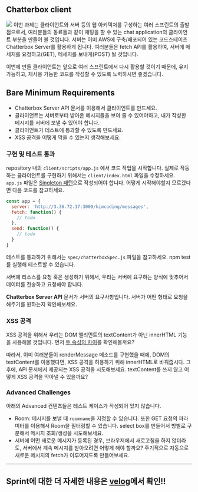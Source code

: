 ## Chatterbox client

![](https://images.velog.io/images/gil0127/post/6eb3c09f-7c65-498b-9653-c7d83d7f25b5/11.gif)
이번 과제는 클라이언트와 서버 등의 웹 아키텍처를 구성하는 여러 스프린트의 출발점으로서, 여러분들의 동료들과 같이 채팅을 할 수 있는 chat application의 클라이언트 부분을 만들어 볼 것입니다. 서버는 이미 AWS에 구축/배포되어 있는 코드스테이츠 Chatterbox Server를 활용하게 됩니다. 여러분들은 fetch API를 활용하여, 서버에 메세지를 요청하고(GET), 메세지를 보내게(POST) 될 것입니다.

이번에 만들 클라이언트는 앞으로 여러 스프린트에서 다시 활용할 것이기 때문에, 유지 가능하고, 재사용 가능한 코드를 작성할 수 있도록 노력하시면 좋겠습니다.

## Bare Minimum Requirements
- Chatterbox Server API 문서를 이용해서 클라이언트를 만드세요.
- 클라이언트는 서버로부터 받아온 메시지들을 보여 줄 수 있어야하고, 내가 작성한 메시지를 서버에 보낼 수 있어야 합니다.
- 클라이언트가 테스트에 통과할 수 있도록 만드세요.
- XSS 공격을 어떻게 막을 수 있는지 생각해보세요.

### 구현 및 테스트 통과
repository 내의 `client/scripts/app.js` 에서 코드 작업을 시작합니다. 실제로 작동하는 클라이언트를 구현하기 위해서는 `client/index.html` 파일을 수정하세요. `app.js` 파일은 [Singleton 패턴](https://stackoverflow.com/questions/1479319/simplest-cleanest-way-to-implement-a-singleton-in-javascript/1479341#1479341)으로 작성되어야 합니다. 어떻게 시작해야할지 모르겠다면 다음 코드를 참고하세요.
```js
const app = {
  server: 'http://3.36.72.17:3000/kimcoding/messages',
  fetch: function() {
    // todo
  },
  send: function() {
    // todo
  }
}
```
테스트를 통과하기 위해서는 `spec/chatterboxSpec.js` 파일을 참고하세요. npm test를 실행해 테스트할 수 있습니다.

서버에 리소스를 요청 혹은 생성하기 위해서, 우리는 서버에 요구하는 양식에 맞추어서 데이터를 전송하고 요청해야 합니다.

**Chatterbox Server API** 문서가 서버의 요구사항입니다. 서버가 어떤 형태로 요청을 해주기를 원하는지 확인해보세요.

### XSS 공격
XSS 공격을 위해서 우리는 DOM 엘리먼트의 textContent가 아닌 innerHTML 기능을 사용해볼 것입니다. 먼저 [두 속성의 차이](https://developer.mozilla.org/ko/docs/Web/API/Node/textContent#innerhtml%EA%B3%BC%EC%9D%98_%EC%B0%A8%EC%9D%B4%EC%A0%90)를 확인해볼까요?

따라서, 이미 여러분들이 renderMessage 메소드를 구현했을 때에, DOM의 textContent를 이용했다면, XSS 공격을 허용하기 위해 innerHTML로 바꿔줍시다. 그 후에, API 문서에서 제공되는 XSS 공격을 시도해보세요. textContent를 쓰지 않고 어떻게 XSS 공격을 막아낼 수 있을까요?

### Advanced Challenges
아래의 Advanced 컨텐츠들은 테스트 케이스가 작성되어 있지 않습니다.

- Room: 메시지를 보낼 때 `roomname`을 지정할 수 있습니다. 또한 GET 요청의 파라미터를 이용해서 Room을 필터링할 수 있습니다. select box를 만들어서 방별로 구분해서 메시지 조회/생성을 시도해보세요.
- 서버에 어떤 새로운 메시지가 등록된 경우, 브라우저에서 새로고침을 하지 않더라도, 서버에서 계속 메시지를 받아오려면 어떻게 해야 할까요? 주기적으로 자동으로 새로운 메시지의 fetch가 이루어지도록 만들어보세요.

----------

## Sprint에 대한 더 자세한 내용은 [velog](https://velog.io/write?id=cd43c9c6-0e4d-4097-a198-1552a97bb6f7)에서 확인!!
